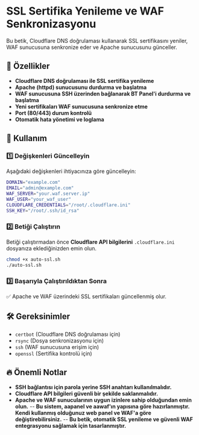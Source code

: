 # SSL Sertifika Yenileme ve WAF Senkronizasyonu

Bu betik, Cloudflare DNS doğrulaması kullanarak SSL sertifikasını yeniler, WAF sunucusuna senkronize eder ve Apache sunucusunu günceller.

## 🚀 Özellikler
- **Cloudflare DNS doğrulaması ile SSL sertifika yenileme**
- **Apache (httpd) sunucusunu durdurma ve başlatma**
- **WAF sunucusuna SSH üzerinden bağlanarak BT Panel'i durdurma ve başlatma**
- **Yeni sertifikaları WAF sunucusuna senkronize etme**
- **Port (80/443) durum kontrolü**
- **Otomatik hata yönetimi ve loglama**

## 📜 Kullanım

### 1️⃣ Değişkenleri Güncelleyin
Aşağıdaki değişkenleri ihtiyacınıza göre güncelleyin:

```bash
DOMAIN="example.com"
EMAIL="admin@example.com"
WAF_SERVER="your.waf.server.ip"
WAF_USER="your_waf_user"
CLOUDFLARE_CREDENTIALS="/root/.cloudflare.ini"
SSH_KEY="/root/.ssh/id_rsa"
```

### 2️⃣ Betiği Çalıştırın

Betiği çalıştırmadan önce **Cloudflare API bilgilerini** `.cloudflare.ini` dosyanıza eklediğinizden emin olun.

```bash
chmod +x auto-ssl.sh
./auto-ssl.sh
```

### 3️⃣ Başarıyla Çalıştırıldıktan Sonra
✅ Apache ve WAF üzerindeki SSL sertifikaları güncellenmiş olur.

## 🛠 Gereksinimler
- `certbot` (Cloudflare DNS doğrulaması için)
- `rsync` (Dosya senkronizasyonu için)
- `ssh` (WAF sunucusuna erişim için)
- `openssl` (Sertifika kontrolü için)

## 🔥 Önemli Notlar
- **SSH bağlantısı için parola yerine SSH anahtarı kullanılmalıdır.**
- **Cloudflare API bilgileri güvenli bir şekilde saklanmalıdır.**
- **Apache ve WAF sunucularının uygun izinlere sahip olduğundan emin olun.**
-- **Bu sistem, aapanel ve aawaf'ın yapısına göre hazırlanmıştır. Kendi kullanmış olduğunuz web panel ve WAF'a göre değiştirebilirsiniz.**
-- **Bu betik, **otomatik SSL yenileme ve güvenli WAF entegrasyonu** sağlamak için tasarlanmıştır.**

